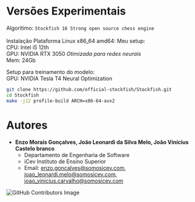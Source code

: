 # Versões Experimentais

Algoritimo: `Stockfish 16 Strong open source chess engine`<br><br>
Instalação Plataforma Linux x86_64 amd64:
Meu setup:<br>
CPU: Intel i5 12th<br>
GPU: NVIDIA RTX 3050 *Otimizada para redes neurais*<br>
Mem: 24Gb<br>

Setup para treinamento do modelo:<br>
GPU: NVIDIA Tesla T4 Neural Optimization<br>
```sh
git clone https://github.com/official-stockfish/Stockfish.git
cd Stockfish
make -j12 profile-build ARCH=x86-64-avx2
```

# Autores

- **Enzo Morais Gonçalves, João Leonardi da Silva Melo, João Vinícius Castelo branco**
  - Departamento de Engenharia de Software
  - iCev Instituto de Ensino Superior
  - Email: enzo.goncalves@somosicev.com, joao_leonardi.melo@somosicev.com, joao_vinicius.carvalho@somosicev.com

![GitHub Contributors Image](https://contrib.rocks/image?repo=rexionmars/ai.challenger)
